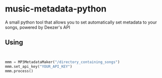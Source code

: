 # music-metadata-python
A small python tool that allows you to set automatically set metadata to your songs, powered by Deezer's API

## Using

```python


mmm = MP3MetadataMaker("/directory_containing_songs")
mmm.set_api_key("YOUR_API_KEY")
mmm.process()

```


